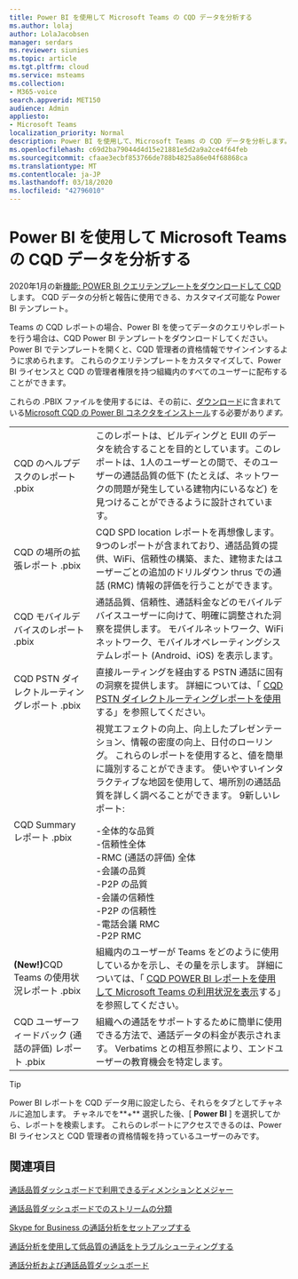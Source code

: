```yaml
---
title: Power BI を使用して Microsoft Teams の CQD データを分析する
ms.author: lolaj
author: LolaJacobsen
manager: serdars
ms.reviewer: siunies
ms.topic: article
ms.tgt.pltfrm: cloud
ms.service: msteams
ms.collection:
- M365-voice
search.appverid: MET150
audience: Admin
appliesto:
- Microsoft Teams
localization_priority: Normal
description: Power BI を使用して、Microsoft Teams の CQD データを分析します。
ms.openlocfilehash: c69d2ba79044d4d15e21881e5d2a9a2ce4f64feb
ms.sourcegitcommit: cfaae3ecbf853766de788b4825a86e04f68868ca
ms.translationtype: MT
ms.contentlocale: ja-JP
ms.lasthandoff: 03/18/2020
ms.locfileid: "42796010"
---
```

# <a name="use-power-bi-to-analyze-cqd-data-for-microsoft-teams"></a>Power BI を使用して Microsoft Teams の CQD データを分析する

2020年1月の新[機能: POWER BI クエリテンプレートをダウンロードして CQD](https://github.com/MicrosoftDocs/OfficeDocs-SkypeForBusiness/blob/live/Teams/downloads/CQD-Power-BI-query-templates.zip?raw=true)します。 CQD データの分析と報告に使用できる、カスタマイズ可能な Power BI テンプレート。

Teams の CQD レポートの場合、Power BI を使ってデータのクエリやレポートを行う場合は、CQD Power BI テンプレートをダウンロードしてください。 Power BI でテンプレートを開くと、CQD 管理者の資格情報でサインインするように求められます。 これらのクエリテンプレートをカスタマイズして、Power BI ライセンスと CQD の管理者権限を持つ組織内のすべてのユーザーに配布することができます。

これらの .PBIX ファイルを使用するには、その前に、[ダウンロード](https://github.com/MicrosoftDocs/OfficeDocs-SkypeForBusiness/blob/live/Teams/downloads/CQD-Power-BI-query-templates.zip?raw=true)に含まれている[Microsoft CQD の Power BI コネクタをインストール](CQD-Power-BI-connector.md)する必要があり*ます。* 


|  |  |
|---------|---------|
|CQD のヘルプデスクのレポート .pbix     |このレポートは、ビルディングと EUII のデータを統合することを目的としています。このレポートは、1人のユーザーとの間で、そのユーザーの通話品質の低下 (たとえば、ネットワークの問題が発生している建物内にいるなど) を見つけることができるように設計されています。         |
|CQD の場所の拡張レポート .pbix     | CQD SPD location レポートを再想像します。 9つのレポートが含まれており、通話品質の提供、WiFi、信頼性の構築、また、建物またはユーザーごとの追加のドリルダウン thrus での通話 (RMC) 情報の評価を行うことができます。        |
|CQD モバイルデバイスのレポート .pbix     | 通話品質、信頼性、通話料金などのモバイルデバイスユーザーに向けて、明確に調整された洞察を提供します。 モバイルネットワーク、WiFi ネットワーク、モバイルオペレーティングシステムレポート (Android、iOS) を表示します。        |
|CQD PSTN ダイレクトルーティングレポート .pbix     |直接ルーティングを経由する PSTN 通話に固有の洞察を提供します。 詳細については、「 [CQD PSTN ダイレクトルーティングレポートを使用](CQD-PSTN-report.md)する」を参照してください。         |
|CQD Summary レポート .pbix     |視覚エフェクトの向上、向上したプレゼンテーション、情報の密度の向上、日付のローリング。 これらのレポートを使用すると、値を簡単に識別することができます。 使いやすいインタラクティブな地図を使用して、場所別の通話品質を詳しく調べることができます。 9新しいレポート:</p>-全体的な品質<br>-信頼性全体<br>-RMC (通話の評価) 全体<br>-会議の品質<br>-P2P の品質<br>-会議の信頼性<br>-P2P の信頼性<br>-電話会議 RMC<br>-P2P RMC         |
|<strong>(New!)</strong>CQD Teams の使用状況レポート .pbix     | 組織内のユーザーが Teams をどのように使用しているかを示し、その量を示します。 詳細については、「 [CQD POWER BI レポートを使用して Microsoft Teams の利用状況を表示](CQD-teams-utilization-report.md)する」を参照してください。        |
|CQD ユーザーフィードバック (通話の評価) レポート .pbix     | 組織への通話をサポートするために簡単に使用できる方法で、通話データの料金が表示されます。 Verbatims との相互参照により、エンドユーザーの教育機会を特定します。        |

> [!TIP]
> Power BI レポートを CQD データ用に設定したら、それらをタブとしてチャネルに追加します。 チャネルでを**+** 選択した後、[ **Power BI** ] を選択してから、レポートを検索します。 これらのレポートにアクセスできるのは、Power BI ライセンスと CQD 管理者の資格情報を持っているユーザーのみです。


## <a name="related-topics"></a>関連項目

[通話品質ダッシュボードで利用できるディメンションとメジャー](dimensions-and-measures-available-in-call-quality-dashboard.md)

[通話品質ダッシュボードでのストリームの分類](stream-classification-in-call-quality-dashboard.md)

[Skype for Business の通話分析をセットアップする](set-up-call-analytics.md)

[通話分析を使用して低品質の通話をトラブルシューティングする](use-call-analytics-to-troubleshoot-poor-call-quality.md)

[通話分析および通話品質ダッシュボード](difference-between-call-analytics-and-call-quality-dashboard.md)
 